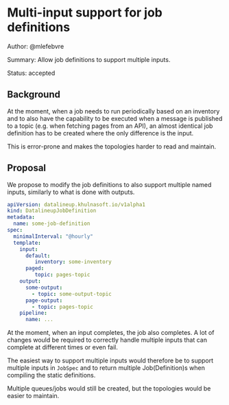 # Multi-input support for job definitions

Author: @mlefebvre

Summary: Allow job definitions to support multiple inputs.

Status: accepted

## Background

At the moment, when a job needs to run periodically based on an inventory
and to also have the capability to be executed when a message is published to a topic
(e.g. when fetching pages from an API),
an almost identical job definition has to be created where the only difference is the input.

This is error-prone and makes the topologies harder to read and maintain.

## Proposal

We propose to modify the job definitions to also support multiple named inputs,
similarly to what is done with outputs.

```yaml
apiVersion: datalineup.khulnasoft.io/v1alpha1
kind: DatalineupJobDefinition
metadata:
  name: some-job-definition
spec:
  minimalInterval: "@hourly"
  template:
    input:
      default:
         inventory: some-inventory
      paged:
         topic: pages-topic
    output:
      some-output:
        - topic: some-output-topic
      page-output:
        - topic: pages-topic
    pipeline:
      name: ...
```

At the moment, when an input completes, the job also completes. A lot of changes would be required to
correctly handle multiple inputs that can complete at different times or even fail.

The easiest way to support multiple inputs would therefore be to support multiple
inputs in `JobSpec` and to return multiple Job(Definition)s when compiling the static definitions.

Multiple queues/jobs would still be created, but the topologies would be easier to maintain.
